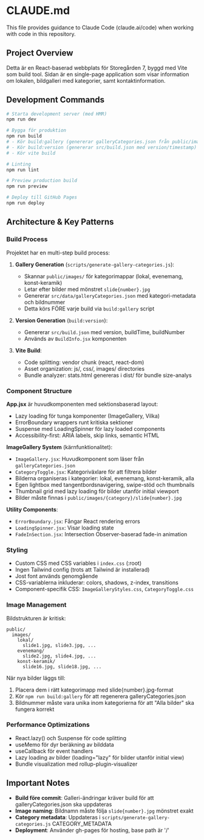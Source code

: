 # CLAUDE.md

This file provides guidance to Claude Code (claude.ai/code) when working with code in this repository.

## Project Overview

Detta är en React-baserad webbplats för Storegården 7, byggd med Vite som build tool. Sidan är en single-page application som visar information om lokalen, bildgalleri med kategorier, samt kontaktinformation.

## Development Commands

```bash
# Starta development server (med HMR)
npm run dev

# Bygga för produktion
npm run build
# - Kör build:gallery (genererar galleryCategories.json från public/images/)
# - Kör build:version (genererar src/build.json med version/timestamp)
# - Kör vite build

# Linting
npm run lint

# Preview production build
npm run preview

# Deploy till GitHub Pages
npm run deploy
```

## Architecture & Key Patterns

### Build Process

Projektet har en multi-step build process:

1. **Gallery Generation** (`scripts/generate-gallery-categories.js`):
   - Skannar `public/images/` för kategorimappar (lokal, evenemang, konst-keramik)
   - Letar efter bilder med mönstret `slide{number}.jpg`
   - Genererar `src/data/galleryCategories.json` med kategori-metadata och bildnummer
   - Detta körs FÖRE varje build via `build:gallery` script

2. **Version Generation** (`build:version`):
   - Genererar `src/build.json` med version, buildTime, buildNumber
   - Används av `BuildInfo.jsx` komponenten

3. **Vite Build**:
   - Code splitting: vendor chunk (react, react-dom)
   - Asset organization: js/, css/, images/ directories
   - Bundle analyzer: stats.html genereras i dist/ för bundle size-analys

### Component Structure

**App.jsx** är huvudkomponenten med sektionsbaserad layout:
- Lazy loading för tunga komponenter (ImageGallery, Vilka)
- ErrorBoundary wrappers runt kritiska sektioner
- Suspense med LoadingSpinner för lazy loaded components
- Accessibility-first: ARIA labels, skip links, semantic HTML

**ImageGallery System** (kärnfunktionalitet):
- `ImageGallery.jsx`: Huvudkomponent som läser från `galleryCategories.json`
- `CategoryToggle.jsx`: Kategoriväxlare för att filtrera bilder
- Bilderna organiseras i kategorier: lokal, evenemang, konst-keramik, alla
- Egen lightbox med tangentbordsnavigering, swipe-stöd och thumbnails
- Thumbnail grid med lazy loading för bilder utanför initial viewport
- Bilder måste finnas i `public/images/{category}/slide{number}.jpg`

**Utility Components**:
- `ErrorBoundary.jsx`: Fångar React rendering errors
- `LoadingSpinner.jsx`: Visar loading state
- `FadeInSection.jsx`: Intersection Observer-baserad fade-in animation

### Styling

- Custom CSS med CSS variables i `index.css` (:root)
- Ingen Tailwind config (trots att Tailwind är installerad)
- Jost font används genomgående
- CSS-variablerna inkluderar: colors, shadows, z-index, transitions
- Component-specifik CSS: `ImageGalleryStyles.css`, `CategoryToggle.css`

### Image Management

Bildstrukturen är kritisk:
```
public/
  images/
    lokal/
      slide1.jpg, slide3.jpg, ...
    evenemang/
      slide2.jpg, slide4.jpg, ...
    konst-keramik/
      slide16.jpg, slide18.jpg, ...
```

När nya bilder läggs till:
1. Placera dem i rätt kategorimapp med slide{number}.jpg-format
2. Kör `npm run build:gallery` för att regenerera galleryCategories.json
3. Bildnummer måste vara unika inom kategorierna för att "Alla bilder" ska fungera korrekt

### Performance Optimizations

- React.lazy() och Suspense för code splitting
- useMemo för dyr beräkning av bilddata
- useCallback för event handlers
- Lazy loading av bilder (loading="lazy" för bilder utanför initial view)
- Bundle visualization med rollup-plugin-visualizer

## Important Notes

- **Build före commit**: Galleri-ändringar kräver build för att galleryCategories.json ska uppdateras
- **Image naming**: Bildnamn måste följa `slide{number}.jpg` mönstret exakt
- **Category metadata**: Uppdateras i `scripts/generate-gallery-categories.js` CATEGORY_METADATA
- **Deployment**: Använder gh-pages för hosting, base path är '/'